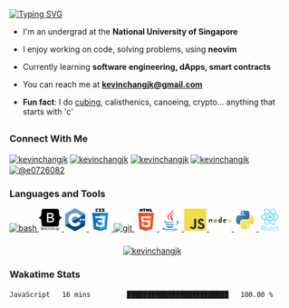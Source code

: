 [![Typing SVG](https://readme-typing-svg.herokuapp.com?font=Abel&size=24&duration=4000&color=3891E1&multiline=true&width=450&height=80&lines=Hey%2C+I'm+Kevin+Chang;Computer+Science+Student+at+NUS)](https://git.io/typing-svg)

- I'm an undergrad at the **National University of Singapore**

- I enjoy working on code, solving problems, using **neovim**

- Currently learning **software engineering, dApps, smart contracts**

- You can reach me at **kevinchangjk@gmail.com**

- **Fun fact**: I do [cubing](https://www.worldcubeassociation.org/persons/2019KITK01), calisthenics, canoeing, crypto... anything that starts with 'c'

##

<h3 align="left">Connect With Me</h3>

<p align="left">
<a href="https://www.linkedin.com/in/kevin-chang-jon-kit-25759314a/" target="blank"><img align="center" src="https://raw.githubusercontent.com/rahuldkjain/github-profile-readme-generator/master/src/images/icons/Social/linked-in-alt.svg" alt="kevinchangjk" height="30" width="40" /></a>
<a href="https://fb.com/kevin.changjonkit" target="blank"><img align="center" src="https://raw.githubusercontent.com/rahuldkjain/github-profile-readme-generator/master/src/images/icons/Social/facebook.svg" alt="kevinchangjk" height="30" width="40" /></a>
<a href="https://instagram.com/kevinchangjk" target="blank"><img align="center" src="https://raw.githubusercontent.com/rahuldkjain/github-profile-readme-generator/master/src/images/icons/Social/instagram.svg" alt="kevinchangjk" height="30" width="40" /></a>
<a href="https://codeforces.com/profile/kevinchangjk" target="blank"><img align="center" src="https://raw.githubusercontent.com/rahuldkjain/github-profile-readme-generator/master/src/images/icons/Social/codeforces.svg" alt="kevinchangjk" height="30" width="40" /></a>
<a href="https://www.hackerearth.com/@e0726082" target="blank"><img align="center" src="https://raw.githubusercontent.com/rahuldkjain/github-profile-readme-generator/master/src/images/icons/Social/hackerearth.svg" alt="@e0726082" height="30" width="40" /></a>
</p>

<h3 align="left">Languages and Tools</h3>

<p align="left"> <a href="https://www.gnu.org/software/bash/" target="_blank" rel="noreferrer"> <img src="https://www.vectorlogo.zone/logos/gnu_bash/gnu_bash-icon.svg" alt="bash" width="40" height="40"/> </a> <a href="https://getbootstrap.com" target="_blank" rel="noreferrer"> <img src="https://raw.githubusercontent.com/devicons/devicon/master/icons/bootstrap/bootstrap-plain-wordmark.svg" alt="bootstrap" width="40" height="40"/> </a> <a href="https://www.w3schools.com/cpp/" target="_blank" rel="noreferrer"> <img src="https://raw.githubusercontent.com/devicons/devicon/master/icons/cplusplus/cplusplus-original.svg" alt="cplusplus" width="40" height="40"/> </a> <a href="https://www.w3schools.com/css/" target="_blank" rel="noreferrer"> <img src="https://raw.githubusercontent.com/devicons/devicon/master/icons/css3/css3-original-wordmark.svg" alt="css3" width="40" height="40"/> </a> <a href="https://git-scm.com/" target="_blank" rel="noreferrer"> <img src="https://www.vectorlogo.zone/logos/git-scm/git-scm-icon.svg" alt="git" width="40" height="40"/> </a> <a href="https://www.w3.org/html/" target="_blank" rel="noreferrer"> <img src="https://raw.githubusercontent.com/devicons/devicon/master/icons/html5/html5-original-wordmark.svg" alt="html5" width="40" height="40"/> </a> <a href="https://www.java.com" target="_blank" rel="noreferrer"> <img src="https://raw.githubusercontent.com/devicons/devicon/master/icons/java/java-original.svg" alt="java" width="40" height="40"/> </a> <a href="https://developer.mozilla.org/en-US/docs/Web/JavaScript" target="_blank" rel="noreferrer"> <img src="https://raw.githubusercontent.com/devicons/devicon/master/icons/javascript/javascript-original.svg" alt="javascript" width="40" height="40"/> </a> <a href="https://nodejs.org" target="_blank" rel="noreferrer"> <img src="https://raw.githubusercontent.com/devicons/devicon/master/icons/nodejs/nodejs-original-wordmark.svg" alt="nodejs" width="40" height="40"/> </a> <a href="https://www.python.org" target="_blank" rel="noreferrer"> <img src="https://raw.githubusercontent.com/devicons/devicon/master/icons/python/python-original.svg" alt="python" width="40" height="40"/> </a> <a href="https://reactjs.org/" target="_blank" rel="noreferrer"> <img src="https://raw.githubusercontent.com/devicons/devicon/master/icons/react/react-original-wordmark.svg" alt="react" width="40" height="40"/> </a> </p>

###

<p align="center"> <a href="https://github.com/ryo-ma/github-profile-trophy"><img src="https://github-profile-trophy.vercel.app/?username=kevinchangjk" alt="kevinchangjk" /></a> </p>

### Wakatime Stats

<!--START_SECTION:waka-->

```txt
JavaScript   16 mins         █████████████████████████   100.00 %
```

<!--END_SECTION:waka-->
